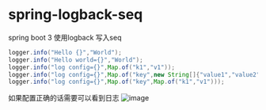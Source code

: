 # spring-logback-seq
spring boot 3 使用logback 写入seq

``` java
logger.info("Hello {}","World");
logger.info("Hello world={}","World");
logger.info("log config={}",Map.of("k1","v1"));
logger.info("log config={}",Map.of("key",new String[]{"value1","value2"}));
logger.info("log config={}",Map.of("key",Map.of("k1","v1")));
```
如果配置正确的话需要可以看到日志
![image](https://github.com/lic0914/spring-logback-seq/assets/32569971/770733a7-a1b9-4fd8-a320-e85b37e70caf)

